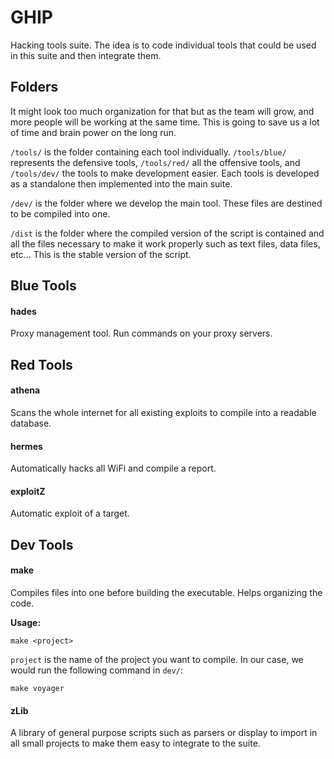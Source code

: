 # GHIP

Hacking tools suite. The idea is to code individual tools that could be used in this suite and then integrate them.

## Folders

It might look too much organization for that but as the team will grow, and more people will be working at the same time. This is going to save us a lot of time and brain power on the long run.

`/tools/` is the folder containing each tool individually. `/tools/blue/` represents the defensive tools, `/tools/red/` all the offensive tools, and `/tools/dev/` the tools to make development easier. Each tools is developed as a standalone then implemented into the main suite.

`/dev/` is the folder where we develop the main tool. These files are destined to be compiled into one.

`/dist` is the folder where the compiled version of the script is contained and all the files necessary to make it work properly such as text files, data files, etc... This is the stable version of the script.

## Blue Tools

#### hades

Proxy management tool. Run commands on your proxy servers.

## Red Tools

#### athena

Scans the whole internet for all existing exploits to compile into a readable database.

#### hermes

Automatically hacks all WiFi and compile a report.

#### exploitZ

Automatic exploit of a target.

## Dev Tools

#### make

Compiles files into one before building the executable. Helps organizing the code.

**Usage:**
```shell
make <project>
```

`project` is the name of the project you want to compile. In our case, we would run the following command in `dev/`:

```shell
make voyager
```


#### zLib

A library of general purpose scripts such as parsers or display to import in all small projects to make them easy to integrate to the suite.
